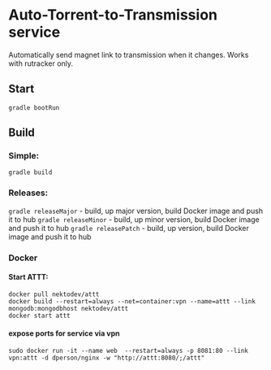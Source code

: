 # Auto-Torrent-to-Transmission service

Automatically send magnet link to transmission when it changes. 
 Works with rutracker only.


 ## Start
 `gradle bootRun`
 
 ## Build
 ### Simple:
 `gradle build`
 
 ### Releases:
 `gradle releaseMajor` - build, up major version, build Docker image and push it to hub
 `gradle releaseMinor` - build, up minor version, build Docker image and push it to hub
 `gradle releasePatch` - build, up version, build Docker image and push it to hub

 ### Docker
 #### Start ATTT:
 ```
 docker pull nektodev/attt
 docker build --restart=always --net=container:vpn --name=attt --link mongodb:mongodbhost nektodev/attt
 docker start attt
 ```
 #### expose ports for service via vpn
 ```
 sudo docker run -it --name web  --restart=always -p 8081:80 --link vpn:attt -d dperson/nginx -w "http://attt:8080/;/attt"
 ```